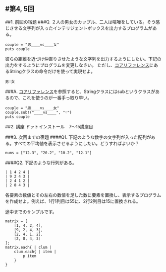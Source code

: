 #第4, 5回
-----
##1. 前回の宿題
###Q.
２人の男女のカップル、二人は喧嘩をしている。そう感じさせる文字列が入ったインテリジェントボックスを出力するプログラムがある。
	
	couple = "男____vs____女"
	puts couple

彼らの距離を近づけ仲直りさせたような文字列を出力するようにしたい。下記の出力をするようにプログラムを変更しなさい。
ただし、[コアリファレンス](http://www.ruby-doc.org/core-2.0/String.html#method-i-chomp)にあるStringクラスの命令だけを使って実現せよ。

	男♡女
	
###A.
[コアリファレンス](http://www.ruby-doc.org/core-2.0/String.html#method-i-chomp)を参照すると、Stringクラスにはsubというクラスがあるので、これを使うのが一番手っ取り早い。

	couple = "男____vs____女"
	couple.sub!("____vs____", "♡")
	puts couple

##2. 講座
ドットインストール　7〜15講座目

###3. 次回までの宿題
####Q1.
下記のような数字の文字列が入った配列がある。すべての平均値を表示させるようにしたい。どうすればよいか？  
	
	nums = ["12.3", "20.2", "10.2", "12.1"]	
	
	
####Q2.
下記のような行列がある。
	
	| 1 4 2 4 |
	| 9 2 4 3 |
	| 2 4 1 2 |
	| 2 8 4 3 |
	
各要素の数値とその左右の数値を足した数に要素を置換し、表示するプログラムを作成せよ。例えば、1行1列目は55に、2行2列目は15に置換される。

途中までのサンプルです。

	matrix = [
		[1, 4, 2, 4],
		[9, 2, 4, 3],
		[2, 4, 1, 2],
		[2, 8, 4, 3]
	];
	matrix.each{ | clum |
		clum.each{ | item |
			p item
		}
	}
